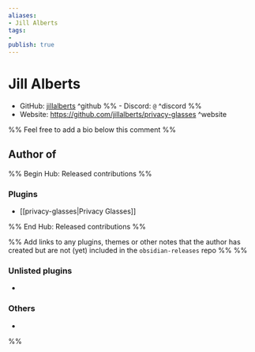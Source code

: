 ```yaml
---
aliases:
- Jill Alberts
tags: 
- 
publish: true
---
```


# Jill Alberts

- GitHub: [jillalberts](https://github.com/jillalberts/) ^github
%% - Discord: `@` ^discord %%
- Website: <https://github.com/jillalberts/privacy-glasses> ^website
<!-- - [[Publish sites|Publish site]]: ^publish -->

%% Feel free to add a bio below this comment %%


## Author of

%% Begin Hub: Released contributions %%
### Plugins
- [[privacy-glasses|Privacy Glasses]]

%% End Hub: Released contributions %%

%% Add links to any plugins, themes or other notes that the author has created but are not (yet) included in the `obsidian-releases` repo %%
%%
### Unlisted plugins

- 

### Others

- 
%%

<!--
## Sponsor this author

- [[GitHub sponsors]]: [Sponsor @jillalberts on GitHub Sponsors](https://github.com/sponsors/jillalberts) ^github-sponsor
- [[Buy me a coffee]]: ^buy-me-a-coffee
- [[PayPal]]: ^paypal
- [[Patreon]]: ^patreon

-->

<!--
## Follow this author

- [[YouTube Channels|On YouTube]]: ^youtube
- Twitter: ^twitter
- ...
-->